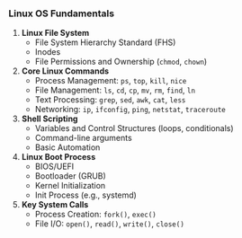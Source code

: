 ### Linux OS Fundamentals

1. **Linux File System**
    - File System Hierarchy Standard (FHS)
    - Inodes
    - File Permissions and Ownership (`chmod`, `chown`)
2. **Core Linux Commands**
    - Process Management: `ps`, `top`, `kill`, `nice`
    - File Management: `ls`, `cd`, `cp`, `mv`, `rm`, `find`, `ln`
    - Text Processing: `grep`, `sed`, `awk`, `cat`, `less`
    - Networking: `ip`, `ifconfig`, `ping`, `netstat`, `traceroute`
3. **Shell Scripting**
    - Variables and Control Structures (loops, conditionals)
    - Command-line arguments
    - Basic Automation
4. **Linux Boot Process**
    - BIOS/UEFI
    - Bootloader (GRUB)
    - Kernel Initialization
    - Init Process (e.g., systemd)
5. **Key System Calls**
    - Process Creation: `fork()`, `exec()`
    - File I/O: `open()`, `read()`, `write()`, `close()`
